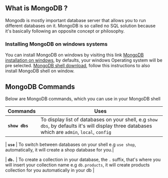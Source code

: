 ## What is MongoDB ?

Mongodb is mostly important database server that allows you to run different databases on it.
MongoDB is so called no SQL solution because it's basically following an opposite concept or philosophy.

### Installing MongoDB on windows systems

You can install MongoDB on windows by visiting this link
[MongoDB installation on windows](https://www.mongodb.com/try/download/community), by defaults, your windows Operating system will be pre selected.
[MongoDB shell download](https://www.mongodb.com/docs/mongodb-shell/install/), follow this instructions to also install MongoDB shell on window.

## MongoDB Commands

Below are MongoDB commands, which you can use in your MongoDB shell

| Commands       | Uses                                                                                                                                           |
| -------------- | ---------------------------------------------------------------------------------------------------------------------------------------------- |
| **`show dbs`** | To display list of databases on your shell, e.g `show dbs`, by defaults it's will display three databases which are `admin`, `local`, `config` |

| **`use`** | To switch between databases on your shell e.g `use shop`, automatically, it will create a shop database for you.|

| **`db.`** | To create a collection in your database, the `.` suffix, that's where you will insert your collection name e.g `db.products`, it will create products collection for you automatically in your db |

